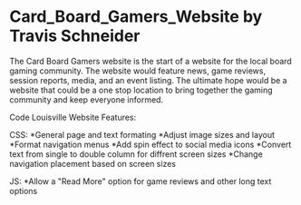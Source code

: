 # Card_Board_Gamers_Website by Travis Schneider

The Card Board Gamers website is the start of a website for the local board gaming community. The website would feature news, game reviews, session reports, media, and an event listing. The ultimate hope would be a website that could be a one stop location to bring together the gaming community and keep everyone informed.

Code Louisville Website Features:

CSS:
*General page and text formating
*Adjust image sizes and layout
*Format navigation menus
*Add spin effect to social media icons
*Convert text from single to double column for diffrent screen sizes
*Change navigation placement based on screen sizes

JS:
*Allow a "Read More" option for game reviews and other long text options
